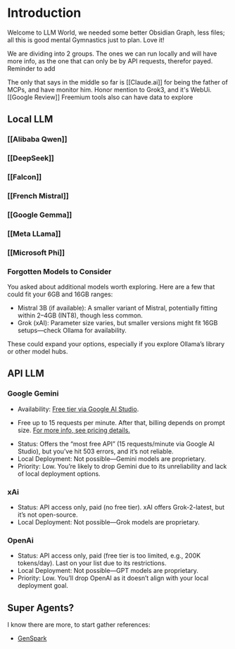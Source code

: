 # Introduction

Welcome to LLM World, we needed some better Obsidian Graph, less files; all this is good mental Gymnastics just to plan. Love it!

We are dividing into 2 groups. The ones we can run locally and will have more info, as the one that can only be by API requests, therefor payed. Reminder to add 

The only that says in the middle so far is [[Claude.ai]] for being the father of MCPs, and have monitor him. Honor mention to Grok3, and it's WebUi. [[Google Review]] Freemium tools also can have data to explore

## Local LLM

### [[Alibaba Qwen]]
### [[DeepSeek]]
### [[Falcon]]
### [[French Mistral]]
### [[Google Gemma]]
### [[Meta LLama]]
### [[Microsoft Phi]]

### Forgotten Models to Consider

You asked about additional models worth exploring. Here are a few that could fit your 6GB and 16GB ranges:
- Mistral 3B (if available): A smaller variant of Mistral, potentially fitting within 2–4GB (INT8), though less common.
- Grok (xAI): Parameter size varies, but smaller versions might fit 16GB setups—check Ollama for availability.

These could expand your options, especially if you explore Ollama’s library or other model hubs.


## API LLM

### Google Gemini

- Availability: [Free tier via Google AI Studio]([https://ai.google.dev/pricing](aistudio.google.com)).
* Free up to 15 requests per minute. After that, billing depends on prompt size. [For more info, see pricing details.](https://ai.google.dev/pricing)
- Status: Offers the “most free API” (15 requests/minute via Google AI Studio), but you’ve hit 503 errors, and it’s not reliable.
- Local Deployment: Not possible—Gemini models are proprietary.
- Priority: Low. You’re likely to drop Gemini due to its unreliability and lack of local deployment options.

### xAi

- Status: API access only, paid (no free tier). xAI offers Grok-2-latest, but it’s not open-source.
- Local Deployment: Not possible—Grok models are proprietary.
### OpenAi

- Status: API access only, paid (free tier is too limited, e.g., 200K tokens/day). Last on your list due to its restrictions.
- Local Deployment: Not possible—GPT models are proprietary.
- Priority: Low. You’ll drop OpenAI as it doesn’t align with your local deployment goal.

## Super Agents?

I know there are more, to start gather references:

-  [GenSpark](https://www.genspark.ai/)

